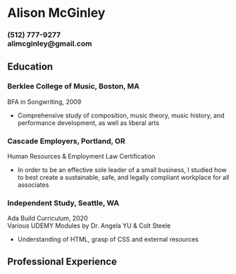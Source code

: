 
<!DOCTYPE html>
<html lang="en" dir="ltr">

<head>
  <meta charset="utf-8">
</head>

<body>
  <h1>Alison McGinley</h1>
  <h3>(512) 777-9277 <br>
    alimcginley@gmail.com</h3>

  <h2>Education</h2>
  <h3>Berklee College of Music, Boston, MA</h3>
  <p>BFA in Songwriting, 2009 <br>
  <ul>
    <li>Comprehensive study of composition, music theory, music history, and performance development, as well as liberal arts</li>
  </ul>
  </p>
  <h3>Cascade Employers, Portland, OR</h3>
  <p>Human Resources & Employment Law Certification <br>
  <ul>
    <li>In order to be an effective sole leader of a small business, I studied how to best create a sustainable, safe, and legally compliant workplace for all associates</li>
  </ul>
  </p>
  <h3>Independent Study, Seattle, WA</h3>
  <p>Ada Build Curriculum, 2020 <br>
    Various UDEMY Modules by Dr. Angela YU & Colt Steele
  <ul>
    <li>Understanding of HTML, grasp of CSS and external resources</li>
  </ul>
  </p>
  <h2>Professional Experience</h2>
</body>

</html>
